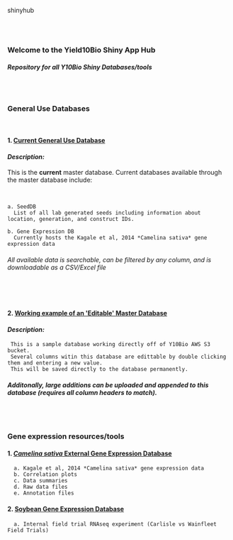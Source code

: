 shinyhub  
  
<br/>
<br/>

### __Welcome to the Yield10Bio Shiny App Hub__
#### *Repository for all Y10Bio Shiny Databases/tools*

<br/>
<br/>


### __General Use Databases__

<br/>


#### 1. [Current General Use Database](https://yield10bio.shinyapps.io/databasehub/)

#### __*Description:*__ 
This is the __current__ master database. Current databases available through the master database include:

<br/>


    a. SeedDB
      List of all lab generated seeds including information about location, generation, and construct IDs.

    b. Gene Expression DB
      Currently hosts the Kagale et al, 2014 *Camelina sativa* gene expression data


######   All available data is searchable, can be filtered by any column, and is downloadable as a CSV/Excel file


<br/>
<br/>




#### 2. [Working example of an 'Editable' Master Database](https://yield10bio.shinyapps.io/editdb/)

#### __*Description:*__ 
     This is a sample database working directly off of Y10Bio AWS S3 bucket. 
     Several columns witin this database are edittable by double clicking them and entering a new value. 
     This will be saved directly to the database permanently. 

#####   Additonally, large additions can be uploaded and appended to this database (requires all column headers to match).

<br/>
<br/>

### Gene expression resources/tools

#### 1. [*Camelina sativa* External Gene Expression Database](https://yield10bio.shinyapps.io/camelinage/)
      a. Kagale et al, 2014 *Camelina sativa* gene expression data
      b. Correlation plots
      c. Data summaries
      d. Raw data files
      e. Annotation files
  
#### 2. [Soybean Gene Expression Database](https://yield10bio.shinyapps.io/soybeange/)
      a. Internal field trial RNAseq experiment (Carlisle vs Wainfleet Field Trials)
  
  


